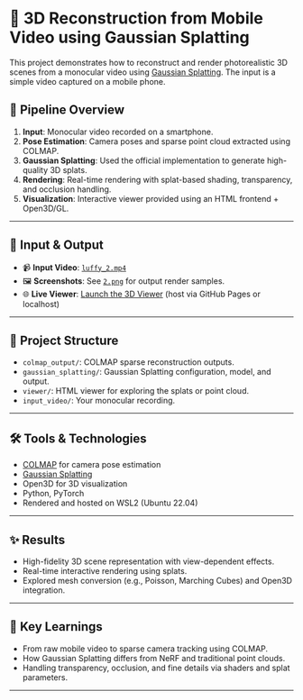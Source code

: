 # 📸 3D Reconstruction from Mobile Video using Gaussian Splatting

This project demonstrates how to reconstruct and render photorealistic 3D scenes from a monocular video using [Gaussian Splatting](https://github.com/graphdeco-inria/gaussian-splatting). The input is a simple video captured on a mobile phone.

## 🔧 Pipeline Overview

1. **Input**: Monocular video recorded on a smartphone.
2. **Pose Estimation**: Camera poses and sparse point cloud extracted using COLMAP.
3. **Gaussian Splatting**: Used the official implementation to generate high-quality 3D splats.
4. **Rendering**: Real-time rendering with splat-based shading, transparency, and occlusion handling.
5. **Visualization**: Interactive viewer provided using an HTML frontend + Open3D/GL.

---

## 🎥 Input & Output

- 📹 **Input Video**: [`luffy_2.mp4`](input_video/)
- 🖼️ **Screenshots**: See [`2.png`](screenshots/) for output render samples.
- 🌐 **Live Viewer**: [Launch the 3D Viewer](luffy.html) (host via GitHub Pages or localhost)

---

## 📂 Project Structure

- `colmap_output/`: COLMAP sparse reconstruction outputs.
- `gaussian_splatting/`: Gaussian Splatting configuration, model, and output.
- `viewer/`: HTML viewer for exploring the splats or point cloud.
- `input_video/`: Your monocular recording.

---

## 🛠️ Tools & Technologies

- [COLMAP](https://colmap.github.io/) for camera pose estimation
- [Gaussian Splatting](https://github.com/graphdeco-inria/gaussian-splatting)
- Open3D for 3D visualization
- Python, PyTorch
- Rendered and hosted on WSL2 (Ubuntu 22.04)

---

## ✨ Results

- High-fidelity 3D scene representation with view-dependent effects.
- Real-time interactive rendering using splats.
- Explored mesh conversion (e.g., Poisson, Marching Cubes) and Open3D integration.

---

## 🧠 Key Learnings

- From raw mobile video to sparse camera tracking using COLMAP.
- How Gaussian Splatting differs from NeRF and traditional point clouds.
- Handling transparency, occlusion, and fine details via shaders and splat parameters.

---

